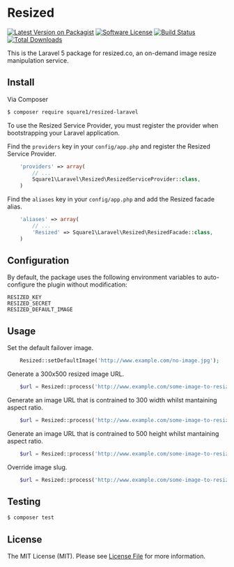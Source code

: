 # Resized

[![Latest Version on Packagist][ico-version]][link-packagist]
[![Software License][ico-license]](LICENSE.md)
[![Build Status][ico-travis]][link-travis]
[![Total Downloads][ico-downloads]][link-downloads]


This is the Laravel 5 package for resized.co, an on-demand image resize manipulation service.

## Install

Via Composer

``` bash
$ composer require square1/resized-laravel
```

To use the Resized Service Provider, you must register the provider when bootstrapping your Laravel application.

Find the `providers` key in your `config/app.php` and register the Resized Service Provider.

```php
    'providers' => array(
        // ...
        Square1\Laravel\Resized\ResizedServiceProvider::class,
    )
```

Find the `aliases` key in your `config/app.php` and add the Resized facade alias.

```php
    'aliases' => array(
        // ...
        'Resized' => Square1\Laravel\Resized\ResizedFacade::class,
    )
```

## Configuration

By default, the package uses the following environment variables to auto-configure the plugin without modification:

```
RESIZED_KEY
RESIZED_SECRET
RESIZED_DEFAULT_IMAGE
```

## Usage

Set the default failover image.

``` php
	Resized::setDefaultImage('http://www.example.com/no-image.jpg');
```

Generate a 300x500 resized image URL.

``` php
    $url = Resized::process('http://www.example.com/some-image-to-resize.jpg', '300', '500');
```

Generate an image URL that is contrained to 300 width whilst mantaining aspect ratio.

``` php
    $url = Resized::process('http://www.example.com/some-image-to-resize.jpg', '300', '');
```

Generate an image URL that is contrained to 500 height whilst mantaining aspect ratio.

``` php
    $url = Resized::process('http://www.example.com/some-image-to-resize.jpg', '', '500');
```

Override image slug.

``` php
    $url = Resized::process('http://www.example.com/some-image-to-resize.jpg', '300', '500', 'A nice image name');
```

## Testing

``` bash
$ composer test
```

## License

The MIT License (MIT). Please see [License File](LICENSE.md) for more information.

[ico-version]: https://img.shields.io/packagist/v/square1/resized-laravel.svg?style=flat-square
[ico-license]: https://img.shields.io/badge/license-MIT-brightgreen.svg?style=flat-square
[ico-travis]: https://img.shields.io/travis/square1-io/resized-php-laravel/master.svg?style=flat-square
[ico-downloads]: https://img.shields.io/packagist/dt/square1/resized-php-laravel.svg?style=flat-square

[link-packagist]: https://packagist.org/packages/square1/resized-laravel
[link-travis]: https://travis-ci.org/square1-io/resized-php-laravel
[link-downloads]: https://packagist.org/packages/square1/resized-laravel
